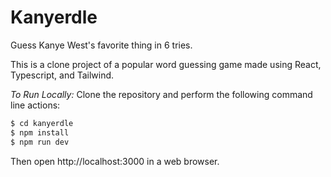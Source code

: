 # Kanyerdle
Guess Kanye West's favorite thing in 6 tries.

This is a clone project of a popular word guessing game made using React, Typescript, and Tailwind.

_To Run Locally:_
Clone the repository and perform the following command line actions:

```bash
$ cd kanyerdle
$ npm install
$ npm run dev
```

Then open http://localhost:3000 in a web browser.
